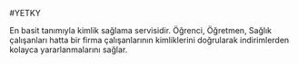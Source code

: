 
#YETKY

En basit tanımıyla kimlik sağlama servisidir. Öğrenci, Öğretmen, Sağlık çalışanları hatta bir firma çalışanlarının
kimliklerini doğrularak indirimlerden kolayca yararlanmalarını sağlar.